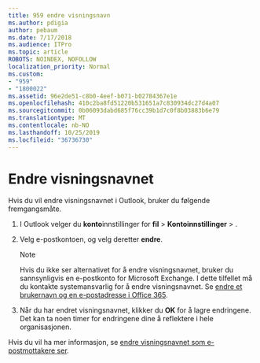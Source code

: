 ```yaml
---
title: 959 endre visningsnavn
ms.author: pdigia
author: pebaum
ms.date: 7/17/2018
ms.audience: ITPro
ms.topic: article
ROBOTS: NOINDEX, NOFOLLOW
localization_priority: Normal
ms.custom:
- "959"
- "1800022"
ms.assetid: 96e2de51-c8b0-4eef-b071-b02784367e1e
ms.openlocfilehash: 410c2ba8fd51220b531651a7c830934dc27d4a07
ms.sourcegitcommit: 0b06093dabd685f76cc39b1d7c0f8b03883b6e79
ms.translationtype: MT
ms.contentlocale: nb-NO
ms.lasthandoff: 10/25/2019
ms.locfileid: "36736730"
---
```

# <a name="change-your-display-name"></a>Endre visningsnavnet
  
Hvis du vil endre visningsnavnet i Outlook, bruker du følgende fremgangsmåte.
  
1. I Outlook velger du **konto**innstillinger for **fil** \> **Kontoinnstillinger** \> .

2. Velg e-postkontoen, og velg deretter **endre**.

    > [!NOTE]
    > Hvis du ikke ser alternativet for å endre visningsnavnet, bruker du sannsynligvis en e-postkonto for Microsoft Exchange. I dette tilfellet må du kontakte systemansvarlig for å endre visningsnavnet. Se [endre et brukernavn og en e-postadresse i Office 365](https://docs.microsoft.com/office365/admin/add-users/change-a-user-name-and-email-address).
  
3. Når du har endret visningsnavnet, klikker du **OK** for å lagre endringene. Det kan ta noen timer for endringene dine å reflektere i hele organisasjonen.

Hvis du vil ha mer informasjon, se [endre visningsnavnet som e-postmottakere ser](https://support.office.com/article/2b53331a-ba2a-4803-88dc-ac9fe376c8a9.aspx).
  